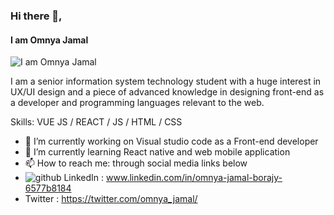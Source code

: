 
### Hi there 👋, 
#### I am Omnya Jamal 
![I am Omnya Jamal ](https://e3arabi.com/wp-content/uploads/2020/12/Front-End-Development-Bundle.jpg)

I am a senior information system technology student with a huge interest in UX/UI design and a piece of advanced knowledge in designing front-end as a developer and programming languages relevant to the web.<br />

Skills:  VUE JS / REACT / JS / HTML / CSS

- 🔭 I’m currently working on Visual studio code as a Front-end developer 
- 🌱 I’m currently learning React native and web mobile application 
- 📫 How to reach me: through social media links below 
- ![github](https://www.google.com/url?sa=i&url=https%3A%2F%2Fwww.mspkcd.co%2Flinkedin-logo-small-the%2F&psig=AOvVaw00AqrT1Jau-PUgHDk2H5Bq&ust=1634466192638000&source=images&cd=vfe&ved=0CAsQjRxqFwoTCNi18ZrbzvMCFQAAAAAdAAAAABAD) LinkedIn : www.linkedin.com/in/omnya-jamal-borajy-6577b8184
- Twitter : https://twitter.com/omnya_jamal/
